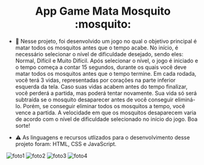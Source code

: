 <h1 align="center">App Game Mata Mosquito :mosquito:</h1>

- 📂 Nesse projeto, foi desenvolvido um jogo no qual o objetivo principal é matar todos os mosquitos antes que o tempo acabe. No início, é necessário selecionar o nível de dificuldade desejado, sendo eles: Normal, Difícil e Muito Difícil. Após selecionar o nível, o jogo é iniciado e o tempo começa a contar 15 segundos, durante os quais você deve matar todos os mosquitos antes que o tempo termine. Em cada rodada, você terá 3 vidas, representadas por corações na parte inferior esquerda da tela. Caso suas vidas acabem antes do tempo finalizar, você perderá a partida, mas poderá tentar novamente. Sua vida só será subtraída se o mosquito desaparecer antes de você conseguir eliminá-lo. Porém, se conseguir eliminar todos os mosquitos a tempo, você vence a partida. A velocidade em que os mosquitos desaparecem varia de acordo com o nível de dificuldade selecionado no início do jogo. Boa sorte! 

- ⚠️ As linguagens e recursos utlizados para o desenvolvimento desse projeto foram: HTML, CSS e JavaScript.


![foto1](https://user-images.githubusercontent.com/109612954/236110896-a9846d26-e838-448d-ab1d-7cc504117413.png)
![foto2](https://user-images.githubusercontent.com/109612954/236110903-f53fb9ec-01c0-4a93-b04d-2cf322db0b49.png)
![foto3](https://user-images.githubusercontent.com/109612954/236110904-482a31d6-ab3b-4d4d-96a6-a5aa0432ec62.png)
![foto4](https://user-images.githubusercontent.com/109612954/236110906-6a2251a6-ecdc-46cb-8ecf-46838a4f1272.png)
